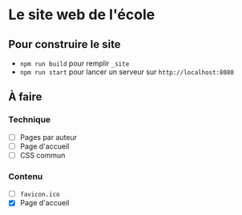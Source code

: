 # Le site web de l'école

## Pour construire le site

- `npm run build` pour remplir `_site`
- `npm run start` pour lancer un serveur sur `http://localhost:8080`

## À faire

### Technique

- [ ] Pages par auteur
- [ ] Page d'accueil
- [ ] CSS commun

### Contenu

- [ ] `favicon.ico`
- [x] Page d'accueil